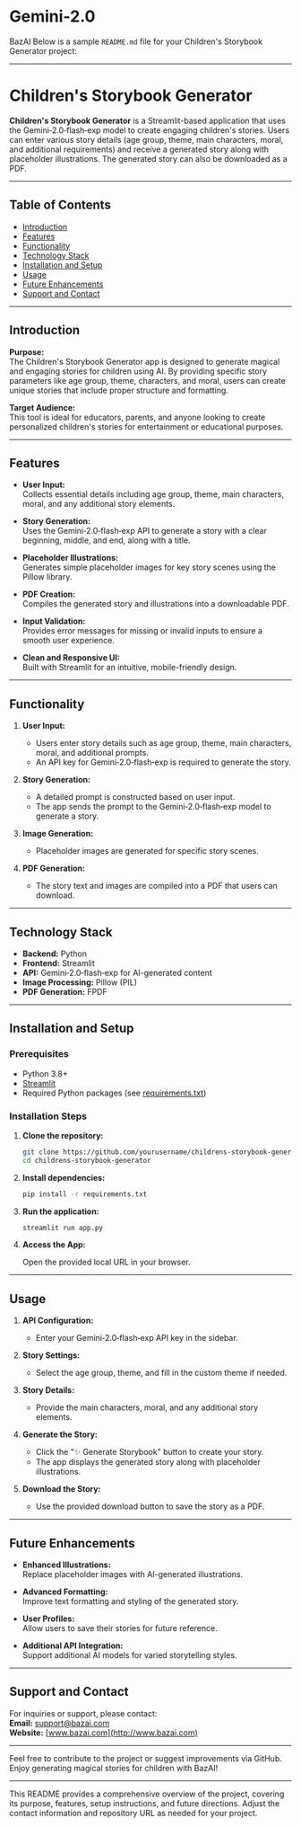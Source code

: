 # Gemini-2.0
BazAI
Below is a sample `README.md` file for your Children's Storybook Generator project:

---

# Children's Storybook Generator

**Children's Storybook Generator** is a Streamlit-based application that uses the Gemini‑2.0‑flash‑exp model to create engaging children's stories. Users can enter various story details (age group, theme, main characters, moral, and additional requirements) and receive a generated story along with placeholder illustrations. The generated story can also be downloaded as a PDF.

---

## Table of Contents

- [Introduction](#introduction)
- [Features](#features)
- [Functionality](#functionality)
- [Technology Stack](#technology-stack)
- [Installation and Setup](#installation-and-setup)
- [Usage](#usage)
- [Future Enhancements](#future-enhancements)
- [Support and Contact](#support-and-contact)

---

## Introduction

**Purpose:**  
The Children's Storybook Generator app is designed to generate magical and engaging stories for children using AI. By providing specific story parameters like age group, theme, characters, and moral, users can create unique stories that include proper structure and formatting.

**Target Audience:**  
This tool is ideal for educators, parents, and anyone looking to create personalized children's stories for entertainment or educational purposes.

---

## Features

- **User Input:**  
  Collects essential details including age group, theme, main characters, moral, and any additional story elements.
  
- **Story Generation:**  
  Uses the Gemini‑2.0‑flash‑exp API to generate a story with a clear beginning, middle, and end, along with a title.
  
- **Placeholder Illustrations:**  
  Generates simple placeholder images for key story scenes using the Pillow library.
  
- **PDF Creation:**  
  Compiles the generated story and illustrations into a downloadable PDF.
  
- **Input Validation:**  
  Provides error messages for missing or invalid inputs to ensure a smooth user experience.
  
- **Clean and Responsive UI:**  
  Built with Streamlit for an intuitive, mobile-friendly design.

---

## Functionality

1. **User Input:**
   - Users enter story details such as age group, theme, main characters, moral, and additional prompts.
   - An API key for Gemini‑2.0‑flash‑exp is required to generate the story.

2. **Story Generation:**
   - A detailed prompt is constructed based on user input.
   - The app sends the prompt to the Gemini‑2.0‑flash‑exp model to generate a story.

3. **Image Generation:**
   - Placeholder images are generated for specific story scenes.

4. **PDF Generation:**
   - The story text and images are compiled into a PDF that users can download.

---

## Technology Stack

- **Backend:** Python
- **Frontend:** Streamlit
- **API:** Gemini‑2.0‑flash‑exp for AI-generated content
- **Image Processing:** Pillow (PIL)
- **PDF Generation:** FPDF

---

## Installation and Setup

### Prerequisites

- Python 3.8+
- [Streamlit](https://streamlit.io/)  
- Required Python packages (see [requirements.txt](./requirements.txt))

### Installation Steps

1. **Clone the repository:**

   ```bash
   git clone https://github.com/yourusername/childrens-storybook-generator.git
   cd childrens-storybook-generator
   ```

2. **Install dependencies:**

   ```bash
   pip install -r requirements.txt
   ```

3. **Run the application:**

   ```bash
   streamlit run app.py
   ```

4. **Access the App:**

   Open the provided local URL in your browser.

---

## Usage

1. **API Configuration:**
   - Enter your Gemini‑2.0‑flash‑exp API key in the sidebar.

2. **Story Settings:**
   - Select the age group, theme, and fill in the custom theme if needed.

3. **Story Details:**
   - Provide the main characters, moral, and any additional story elements.
   
4. **Generate the Story:**
   - Click the "✨ Generate Storybook" button to create your story.
   - The app displays the generated story along with placeholder illustrations.
   
5. **Download the Story:**
   - Use the provided download button to save the story as a PDF.

---

## Future Enhancements

- **Enhanced Illustrations:**  
  Replace placeholder images with AI-generated illustrations.

- **Advanced Formatting:**  
  Improve text formatting and styling of the generated story.

- **User Profiles:**  
  Allow users to save their stories for future reference.

- **Additional API Integration:**  
  Support additional AI models for varied storytelling styles.

---

## Support and Contact

For inquiries or support, please contact:  
**Email:** [support@bazai.com](mailto:support@bazai.com)  
**Website:** [www.bazai.com](http://www.bazai.com)

---

Feel free to contribute to the project or suggest improvements via GitHub. Enjoy generating magical stories for children with BazAI!

---

This README provides a comprehensive overview of the project, covering its purpose, features, setup instructions, and future directions. Adjust the contact information and repository URL as needed for your project.
